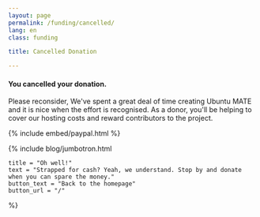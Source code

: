 ```yaml
---
layout: page
permalink: /funding/cancelled/
lang: en
class: funding

title: Cancelled Donation

---
```


#### You cancelled your donation.

Please reconsider, We've spent a great deal of time creating Ubuntu MATE
and it is nice when the effort is recognised. As a donor, you'll be
helping to cover our hosting costs and reward contributors to the project.


{% include embed/paypal.html %}


{% include blog/jumbotron.html

    title = "Oh well!"
    text = "Strapped for cash? Yeah, we understand. Stop by and donate when you can spare the money."
    button_text = "Back to the homepage"
    button_url = "/"

%}
